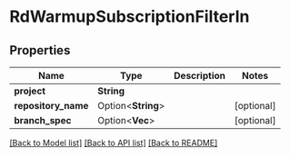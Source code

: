 # RdWarmupSubscriptionFilterIn

## Properties

Name | Type | Description | Notes
------------ | ------------- | ------------- | -------------
**project** | **String** |  | 
**repository_name** | Option<**String**> |  | [optional]
**branch_spec** | Option<**Vec<String>**> |  | [optional]

[[Back to Model list]](../README.md#documentation-for-models) [[Back to API list]](../README.md#documentation-for-api-endpoints) [[Back to README]](../README.md)


